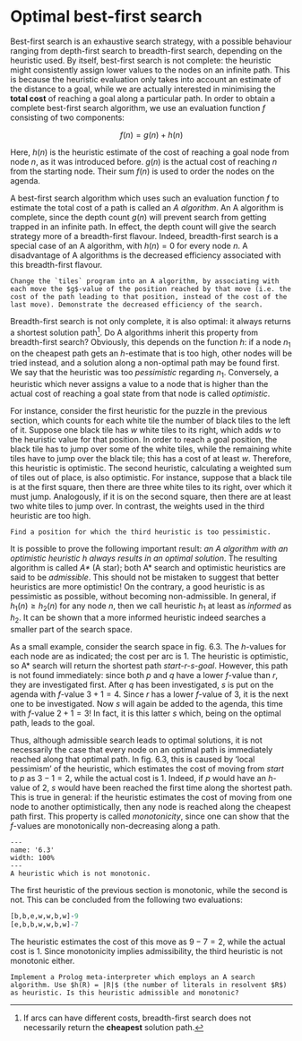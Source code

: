 <!--H3: Section 6.2-->
# Optimal best-first search #

Best-first search is an exhaustive search strategy, with a possible behaviour ranging from depth-first search to breadth-first search, depending on the heuristic used. By itself, best-first search is not complete: the heuristic might consistently assign lower values to the nodes on an infinite path. This is because the heuristic evaluation only takes into account an estimate of the distance to a goal, while we are actually interested in minimising the **total cost** of reaching a goal along a particular path. In order to obtain a complete best-first search algorithm, we use an evaluation function $f$ consisting of two components:

$$
f(n) = g(n) + h(n)
$$

Here, $h(n)$ is the heuristic estimate of the cost of reaching a goal node from node $n$, as it was introduced before. $g(n)$ is the actual cost of reaching $n$ from the starting node. Their sum $f(n)$ is used to order the nodes on the agenda.

A best-first search algorithm which uses such an evaluation function $f$ to estimate the total cost of a path is called an *A algorithm*. An A algorithm is complete, since the depth count $g(n)$ will prevent search from getting trapped in an infinite path. In effect, the depth count will give the search strategy more of a breadth-first flavour. Indeed, breadth-first search is a special case of an A algorithm, with $h(n) = 0$ for every node $n$. A disadvantage of A algorithms is the decreased efficiency associated with this breadth-first flavour.

```{exercise} 6.3
Change the `tiles` program into an A algorithm, by associating with each move the $g$-value of the position reached by that move (i.e. the cost of the path leading to that position, instead of the cost of the last move). Demonstrate the decreased efficiency of the search.
```

Breadth-first search is not only complete, it is also optimal: it always returns a shortest solution path[^17]. Do A algorithms inherit this property from breadth-first search? Obviously, this depends on the function $h$: if a node $n_1$ on the cheapest path gets an $h$-estimate that is too high, other nodes will be tried instead, and a solution along a non-optimal path may be found first. We say that the heuristic was too *pessimistic* regarding $n_1$. Conversely, a heuristic which never assigns a value to a node that is higher than the actual cost of reaching a goal state from that node is called *optimistic*.

For instance, consider the first heuristic for the puzzle in the previous section, which counts for each white tile the number of black tiles to the left of it. Suppose one black tile has *w* white tiles to its right, which adds *w* to the heuristic value for that position. In order to reach a goal position, the black tile has to jump over some of the white tiles, while the remaining white tiles have to jump over the black tile; this has a cost of at least *w*. Therefore, this heuristic is optimistic. The second heuristic, calculating a weighted sum of tiles out of place, is also optimistic. For instance, suppose that a black tile is at the first square, then there are three white tiles to its right, over which it must jump. Analogously, if it is on the second square, then there are at least two white tiles to jump over. In contrast, the weights used in the third heuristic are too high.

```{exercise} 6.4
Find a position for which the third heuristic is too pessimistic.
```

It is possible to prove the following important result: *an A algorithm with an optimistic heuristic h always results in an optimal solution*. The resulting algorithm is called *A\** (A star); both A\* search and optimistic heuristics are said to be *admissible*. This should not be mistaken to suggest that better heuristics are more optimistic! On the contrary, a good heuristic is as pessimistic as possible, without becoming non-admissible. In general, if $h_1(n) \geq h_2(n)$ for any node $n$, then we call heuristic $h_1$ at least as *informed* as $h_2$. It can be shown that a more informed heuristic indeed searches a smaller part of the search space.

As a small example, consider the search space in fig. 6.3. The $h$-values for each node are as indicated; the cost per arc is 1. The heuristic is optimistic, so A\* search will return the shortest path *start-r-s-goal*. However, this path is not found immediately: since both *p* and *q* have a lower $f$-value than *r*, they are investigated first. After *q* has been investigated, *s* is put on the agenda with $f$-value $3+1=4$. Since *r* has a lower $f$-value of $3$, it is the next one to be investigated. Now *s* will again be added to the agenda, this time with $f$-value $2+1=3$! In fact, it is this latter *s* which, being on the optimal path, leads to the goal.

Thus, although admissible search leads to optimal solutions, it is not necessarily the case that every node on an optimal path is immediately reached along that optimal path. In fig. 6.3, this is caused by &lsquo;local pessimism&rsquo; of the heuristic, which estimates the cost of moving from *start* to *p* as $3-1=2$, while the actual cost is $1$. Indeed, if *p* would have an $h$-value of $2$, *s* would have been reached the first time along the shortest path. This is true in general: if the heuristic estimates the cost of moving from one node to another optimistically, then any node is reached along the cheapest path first. This property is called *monotonicity*, since one can show that the $f$-values are monotonically non-decreasing along a path.

```{figure} /src/fig/part_ii/image020.svg
---
name: '6.3'
width: 100%
---
A heuristic which is not monotonic.
```

The first heuristic of the previous section is monotonic, while the second is not. This can be concluded from the following two evaluations:
```Prolog
[b,b,e,w,w,b,w]-9
[e,b,b,w,w,b,w]-7
```
The heuristic estimates the cost of this move as $9-7=2$, while the actual cost is $1$. Since monotonicity implies admissibility, the third heuristic is not monotonic either.

```{exercise} 6.5
Implement a Prolog meta-interpreter which employs an A search algorithm. Use $h(R) = |R|$ (the number of literals in resolvent $R$) as heuristic. Is this heuristic admissible and monotonic?
```

[^17]: If arcs can have different costs, breadth-first search does not necessarily return the **cheapest** solution path.
